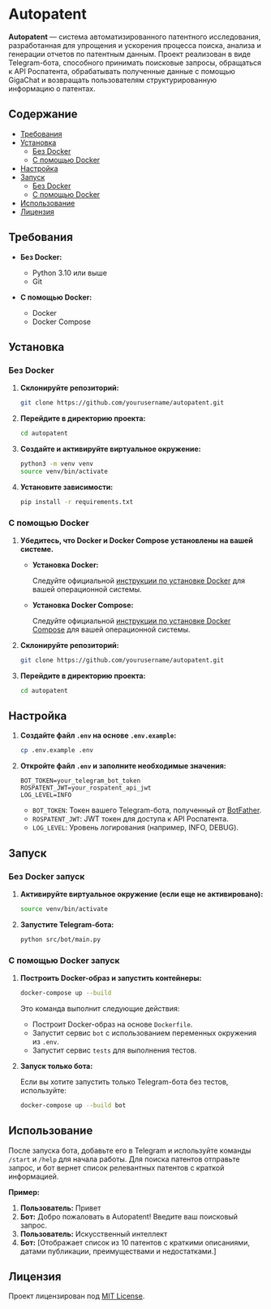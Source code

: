 <!-- README.md -->

# Autopatent

**Autopatent** — система автоматизированного патентного исследования, разработанная для упрощения и ускорения процесса поиска, анализа и генерации отчетов по патентным данным. Проект реализован в виде Telegram-бота, способного принимать поисковые запросы, обращаться к API Роспатента, обрабатывать полученные данные с помощью GigaChat и возвращать пользователям структурированную информацию о патентах.

## Содержание

- [Требования](#требования)
- [Установка](#установка)
  - [Без Docker](#без-docker)
  - [С помощью Docker](#с-помощью-docker)
- [Настройка](#настройка)
- [Запуск](#запуск)
  - [Без Docker](#без-docker-запуск)
  - [С помощью Docker](#с-помощью-docker-запуск)
- [Использование](#использование)
- [Лицензия](#лицензия)

## Требования

- **Без Docker:**
  - Python 3.10 или выше
  - Git

- **С помощью Docker:**
  - Docker
  - Docker Compose

## Установка

### Без Docker

1. **Склонируйте репозиторий:**

    ```bash
    git clone https://github.com/yourusername/autopatent.git
    ```

2. **Перейдите в директорию проекта:**

    ```bash
    cd autopatent
    ```

3. **Создайте и активируйте виртуальное окружение:**

    ```bash
    python3 -m venv venv
    source venv/bin/activate
    ```

4. **Установите зависимости:**

    ```bash
    pip install -r requirements.txt
    ```

### С помощью Docker

1. **Убедитесь, что Docker и Docker Compose установлены на вашей системе.**

    - **Установка Docker:**
    
        Следуйте официальной [инструкции по установке Docker](https://docs.docker.com/engine/install/) для вашей операционной системы.

    - **Установка Docker Compose:**
    
        Следуйте официальной [инструкции по установке Docker Compose](https://docs.docker.com/compose/install/) для вашей операционной системы.

2. **Склонируйте репозиторий:**

    ```bash
    git clone https://github.com/yourusername/autopatent.git
    ```

3. **Перейдите в директорию проекта:**

    ```bash
    cd autopatent
    ```

## Настройка

1. **Создайте файл `.env` на основе `.env.example`:**

    ```bash
    cp .env.example .env
    ```

2. **Откройте файл `.env` и заполните необходимые значения:**

    ```env
    BOT_TOKEN=your_telegram_bot_token
    ROSPATENT_JWT=your_rospatent_api_jwt
    LOG_LEVEL=INFO
    ```

    - `BOT_TOKEN`: Токен вашего Telegram-бота, полученный от [BotFather](https://t.me/botfather).
    - `ROSPATENT_JWT`: JWT токен для доступа к API Роспатента.
    - `LOG_LEVEL`: Уровень логирования (например, INFO, DEBUG).

## Запуск

### Без Docker запуск

1. **Активируйте виртуальное окружение (если еще не активировано):**

    ```bash
    source venv/bin/activate
    ```

2. **Запустите Telegram-бота:**

    ```bash
    python src/bot/main.py
    ```

### С помощью Docker запуск

1. **Построить Docker-образ и запустить контейнеры:**

    ```bash
    docker-compose up --build
    ```

    Это команда выполнит следующие действия:
    - Построит Docker-образ на основе `Dockerfile`.
    - Запустит сервис `bot` с использованием переменных окружения из `.env`.
    - Запустит сервис `tests` для выполнения тестов.

2. **Запуск только бота:**

    Если вы хотите запустить только Telegram-бота без тестов, используйте:

    ```bash
    docker-compose up --build bot
    ```

## Использование

После запуска бота, добавьте его в Telegram и используйте команды `/start` и `/help` для начала работы. Для поиска патентов отправьте запрос, и бот вернет список релевантных патентов с краткой информацией.

**Пример:**

1. **Пользователь:** Привет
2. **Бот:** Добро пожаловать в Autopatent! Введите ваш поисковый запрос.
3. **Пользователь:** Искусственный интеллект
4. **Бот:** [Отображает список из 10 патентов с краткими описаниями, датами публикации, преимуществами и недостатками.]

## Лицензия

Проект лицензирован под [MIT License](LICENSE).

